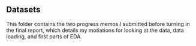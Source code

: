 ## Datasets

This folder contains the two progress memos I submitted before turning in the final report, which details my motiations for looking at the data, data loading, and first parts of EDA.
